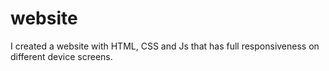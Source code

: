 # website
I created a website with HTML, CSS and Js that has full responsiveness on different device screens.
